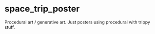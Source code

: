 # space_trip_poster
Procedural art / generative art. Just posters using procedural with trippy stuff.
